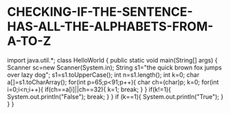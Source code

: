 # CHECKING-IF-THE-SENTENCE-HAS-ALL-THE-ALPHABETS-FROM-A-TO-Z
import java.util.*;
class HelloWorld {
    public static void main(String[] args) {
        Scanner sc=new Scanner(System.in);
        String s1="the quick brown fox jumps over lazy dog";
        s1=s1.toUpperCase();
        int n=s1.length();
        int k=0;
        char a[]=s1.toCharArray();
        for(int p=65;p<91;p++){
            char ch=(char)p;
            k=0;
        for(int i=0;i<n;i++){
            if(ch==a[i]||ch==32){
                k=1;
                break;
            }
        }
        if(k!=1){
            System.out.println("False");
            break;
        }
        }
        if (k==1){
            System.out.println("True");
        }
    }
}
